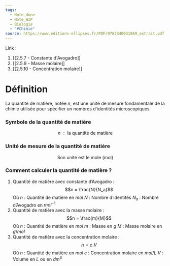 ```yaml
---
tags:
  - Note_done
  - Note_WIP
  - Biologie
  - "#Chimie"
source: https://www.editions-ellipses.fr/PDF/9782340031869_extrait.pdf
---
```


Link :
1. [[2.5.7 - Constante d'Avogadro]]
2. [[2.5.9 - Masse molaire]]
3. [[2.5.10 - Concentration molaire]]

# Définition
La quantité de matière, notée $n$, est une unité de mesure fondamentale de la chimie utilisée pour spécifier un nombres d’identités microscopiques.
### Symbole de la quantité de matière 
 $$n\ :\text{ la quantité de matière}$$

### Unité de mesure de la quantité de matière
$$\text{Son unité est le mole (mol)}$$
### Comment calculer la quantité de matière ?
1. Quantité de matière avec constante d’Avogadro : $$n = \frac{N}{N_a}$$
Où
$n$ : Quantité de matière en $mol$
$N$ : Nombre d’identités 
$N_a$ : Nombre d’Avogadro en $mol^{-1}$
2. Quantité de matière avec la masse molaire : $$n = \frac{m}{M}$$
Où
$n$ : Quantité de matière en $mol$
$m$ : Masse en $g$
$M$ : Masse molaire en $g/mol$
3. Quantité de matière avec la concentration molaire : $$n = c.V$$
Où
$n$ : Quantité de matière en $mol$
$c$ : Concentration molaire en $mol/L$
$V$ : Volume en $L$ ou en $dm^3$



